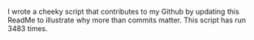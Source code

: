 I wrote a cheeky script that contributes to my Github by updating this ReadMe to illustrate why more than commits matter. This script has run 3483 times.